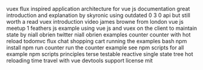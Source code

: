vuex flux inspired application architecture for vue js documentation great introduction and explanation by skyronic using outdated 0 3 0 api but still worth a read vuex introduction video james browne from london vue js meetup 1 feathers js example using vue js and vuex on the client to maintain state by niall obrien twitter niall obrien examples counter counter with hot reload todomvc flux chat shopping cart running the examples bash npm install npm run counter run the counter example see npm scripts for all example npm scripts principles terse testable reactive single state tree hot reloading time travel with vue devtools support license mit